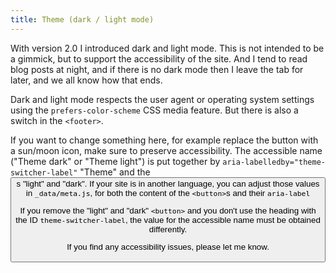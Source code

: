 ```yaml
---
title: Theme (dark / light mode)
---
```


With version 2.0 I introduced dark and light mode. This is not intended to be a gimmick, but to support the accessibility of the site. And I tend to read blog posts at night, and if there is no dark mode then I leave the tab for later, and we all know how that ends.

Dark and light mode respects the user agent or operating system settings using the `prefers-color-scheme` CSS media feature. But there is also a switch in the `<footer>`.

If you want to change something here, for example replace the button with a sun/moon icon, make sure to preserve accessibility.
The accessible name ("Theme dark" or "Theme light") is put together by `aria-labelledby="theme-switcher-label"` "Theme" and the <button>s "light" and "dark". If your site is in another language, you can adjust those values in `_data/meta.js`, for both the content of the `<button>`s and their `aria-label`

If you remove the "light" and "dark" `<button>` and you don't use the heading with the ID `theme-switcher-label`, the value for the accessible name must be obtained differently.

If you find any accessibility issues, please let me know.

